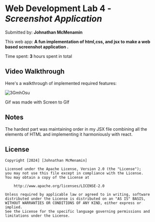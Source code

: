 # Web Development Lab 4 - *Screenshot Application*

Submitted by: **Johnathan McMenamin**

This web app: **A fun implementation of html,css, and jsx to make a web based screenshot application .**

Time spent: **3** hours spent in total


## Video Walkthrough

Here's a walkthrough of implemented required features:

![3GmhOsu](https://github.com/JohnMcmen/Screenshotapp-Lab4/assets/98662843/a3f5f567-0457-4987-92f6-d9ea811deab2)


Gif was made with Screen to GIf

## Notes

The hardest part was maintaining order in my JSX file combining all the elements of HTML and implementing it harmoniously with react. 

## License

    Copyright [2024] [Johnathan McMenamin]

    Licensed under the Apache License, Version 2.0 (the "License");
    you may not use this file except in compliance with the License.
    You may obtain a copy of the License at

        http://www.apache.org/licenses/LICENSE-2.0

    Unless required by applicable law or agreed to in writing, software
    distributed under the License is distributed on an "AS IS" BASIS,
    WITHOUT WARRANTIES OR CONDITIONS OF ANY KIND, either express or implied.
    See the License for the specific language governing permissions and
    limitations under the License.
